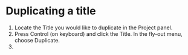 # Duplicating a title

1. Locate the Title you would like to duplicate in the Project panel.
2. Press Control (on keyboard) and click the Title. In the fly-out menu, choose Duplicate.
3. 